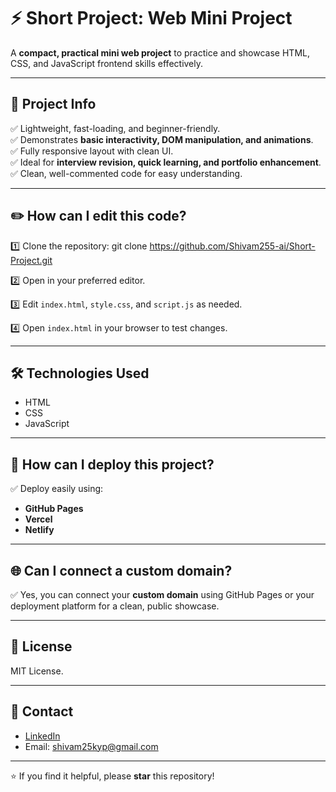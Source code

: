 # ⚡ Short Project: Web Mini Project

A **compact, practical mini web project** to practice and showcase HTML, CSS, and JavaScript frontend skills effectively.

---

## 🚀 Project Info

✅ Lightweight, fast-loading, and beginner-friendly.  
✅ Demonstrates **basic interactivity, DOM manipulation, and animations**.  
✅ Fully responsive layout with clean UI.  
✅ Ideal for **interview revision, quick learning, and portfolio enhancement**.  
✅ Clean, well-commented code for easy understanding.

---

## ✏️ How can I edit this code?

1️⃣ Clone the repository:
git clone https://github.com/Shivam255-ai/Short-Project.git


2️⃣ Open in your preferred editor.

3️⃣ Edit `index.html`, `style.css`, and `script.js` as needed.

4️⃣ Open `index.html` in your browser to test changes.

---

## 🛠️ Technologies Used

- HTML
- CSS
- JavaScript

---

## 🚀 How can I deploy this project?

✅ Deploy easily using:
- **GitHub Pages**
- **Vercel**
- **Netlify**

---

## 🌐 Can I connect a custom domain?

✅ Yes, you can connect your **custom domain** using GitHub Pages or your deployment platform for a clean, public showcase.

---

## 📄 License

MIT License.

---

## 📧 Contact

- [LinkedIn](https://www.linkedin.com/in/shivam-kumar-8a407628b)
- Email: shivam25kyp@gmail.com

---

⭐ If you find it helpful, please **star** this repository!
